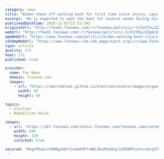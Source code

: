 ```yaml
---
category: news
title: "Biden shows off walking boot for first time since injury, says he feels 'good'"
excerpt: "He is expected to wear the boot for several weeks during his recovery."
publishedDateTime: 2020-12-01T23:53:34Z
originalUrl: "http://feeds.foxnews.com/~r/foxnews/politics/~3/ZvCFbL2ZZpQ/biden-walking-boot-injury-feels-good"
webUrl: "http://feeds.foxnews.com/~r/foxnews/politics/~3/ZvCFbL2ZZpQ/biden-walking-boot-injury-feels-good"
ampWebUrl: "https://www.foxnews.com/politics/biden-walking-boot-injury-feels-good.amp"
cdnAmpWebUrl: "https://www-foxnews-com.cdn.ampproject.org/c/s/www.foxnews.com/politics/biden-walking-boot-injury-feels-good.amp"
type: article
quality: 171
heat: 171
published: true

provider:
  name: Fox News
  domain: foxnews.com
  images:
    - url: "https://smartableai.github.io/election/assets/images/organizations/foxnews.com-50x50.jpg"
      width: 50
      height: 50

topics:
  - Election
  - Republican Voice

images:
  - url: "https://a57.foxnews.com/static.foxnews.com/foxnews.com/content/uploads/2020/12/640/320/Biden-Boot-AP-2.jpg?ve=1&tl=1"
    width: 640
    height: 320
    isCached: true

secured: "MVgsP6uD/zV6RRga5D+fzodwFHFf+W6lZKuPUuhGq/1CR0IMfxaYx+nSojEYmVd6c5AxGW6nQMrCH6MlOC1nipj+sG15AGat9tsQ8m/Ubzq+6uoJHObIkzdZlYPcO4cMnPABwuR5heIyV8NOExDC8FxgNLHIKRiDy/q6ddFGFXrsLK6HTjb/KVmTflwPSA42B7iOQe396IdNaQpdeSZCt6Qdw6g63qodrU9KboTuQy1m7HQB+/Vjh5bjXfwAn+NyPX5MataI4qy4KkqV8ttN2qWhiHOXjTNolvYwB+To4d8I15lO4RJYxJNzja1XhER/j6sPEQ64Q1VL9XTT15Amb0x9sZdSaBJd6rvMSppGIgg=;ta5LmKvkMH9WHml+L7VQTA=="
---
```


